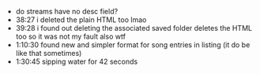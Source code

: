 - do streams have no desc field?
- 38:27 i deleted the plain HTML too lmao
- 39:28 i found out deleting the associated saved folder deletes the HTML too so it was not my fault also wtf
- 1:10:30 found new and simpler format for song entries in listing (it do be like that sometimes)
- 1:30:45 sipping water for 42 seconds